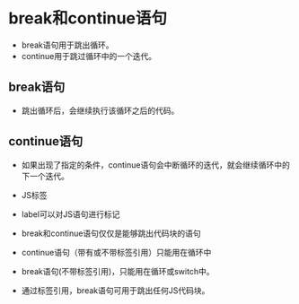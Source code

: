 # break和continue语句

- break语句用于跳出循环。
- continue用于跳过循环中的一个迭代。

## break语句

- 跳出循环后，会继续执行该循环之后的代码。

## continue语句

- 如果出现了指定的条件，continue语句会中断循环的迭代，就会继续循环中的下一个迭代。

- JS标签

- label可以对JS语句进行标记
- break和continue语句仅仅是能够跳出代码块的语句
- continue语句（带有或不带标签引用）只能用在循环中
- break语句(不带标签引用)，只能用在循环或switch中。
- 通过标签引用，break语句可用于跳出任何JS代码块。